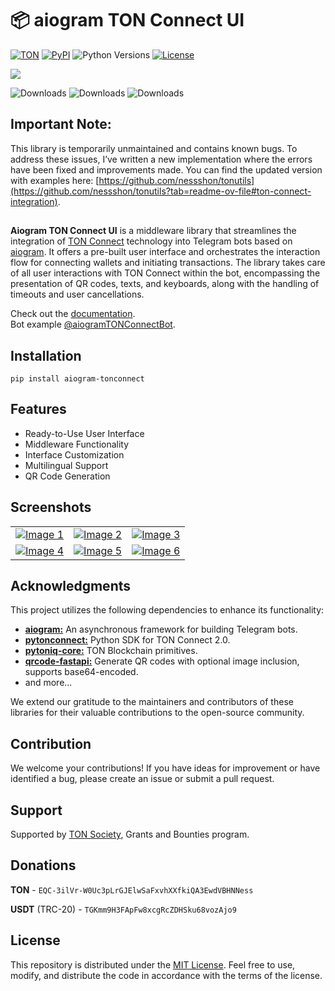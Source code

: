 # 📦 aiogram TON Connect UI

[![TON](https://img.shields.io/badge/TON-grey?logo=TON&logoColor=40AEF0)](https://ton.org)
[![PyPI](https://img.shields.io/pypi/v/aiogram-tonconnect.svg?color=FFE873&labelColor=3776AB)](https://pypi.python.org/pypi/aiogram-tonconnect)
![Python Versions](https://img.shields.io/badge/Python-3.8%20--%203.12-black?color=FFE873&labelColor=3776AB)
[![License](https://img.shields.io/github/license/nessshon/aiogram-tonconnect)](https://github.com/nessshon/aiogram-tonconnect/blob/main/LICENSE)


<img src="https://telegra.ph//file/9e28473c8da8989fdf027.jpg">

![Downloads](https://pepy.tech/badge/aiogram-tonconnect)
![Downloads](https://pepy.tech/badge/aiogram-tonconnect/month)
![Downloads](https://pepy.tech/badge/aiogram-tonconnect/week)

## Important Note:
This library is temporarily unmaintained and contains known bugs. To address these issues, I’ve written a new implementation where the errors have been fixed and improvements made. You can find the updated version with examples here: [https://github.com/nessshon/tonutils](https://github.com/nessshon/tonutils?tab=readme-ov-file#ton-connect-integration).

##

**Aiogram TON Connect UI** is a middleware library that streamlines the integration
of [TON Connect](https://github.com/ton-connect) technology into Telegram bots based
on [aiogram](https://github.com/aiogram/). It offers a pre-built user interface and orchestrates the interaction flow
for connecting wallets and initiating transactions. The library takes care of all user interactions with TON Connect
within the bot, encompassing the presentation of QR codes, texts, and keyboards, along with the handling of timeouts and
user cancellations.

Check out the [documentation](https://nessshon.github.io/aiogram-tonconnect/).\
Bot example [@aiogramTONConnectBot](https://t.me/aiogramTONConnectBot/).

## Installation

```bach
pip install aiogram-tonconnect
```

## Features

* Ready-to-Use User Interface
* Middleware Functionality
* Interface Customization
* Multilingual Support
* QR Code Generation

## Screenshots

|                                                                                                                      |                                                                                                                      |                                                                                                                      |
|----------------------------------------------------------------------------------------------------------------------|----------------------------------------------------------------------------------------------------------------------|----------------------------------------------------------------------------------------------------------------------|
| [![Image 1](https://telegra.ph//file/555175fd35c05370a64d4.jpg)](https://telegra.ph//file/555175fd35c05370a64d4.jpg) | [![Image 2](https://telegra.ph//file/ef770d825534cf049c1bb.jpg)](https://telegra.ph//file/ef770d825534cf049c1bb.jpg) | [![Image 3](https://telegra.ph//file/502a80771bc07acc6e93b.jpg)](https://telegra.ph//file/502a80771bc07acc6e93b.jpg) |
| [![Image 4](https://telegra.ph//file/99443226ba404a86586ad.jpg)](https://telegra.ph//file/99443226ba404a86586ad.jpg) | [![Image 5](https://telegra.ph//file/74fba6fca9c273d5f6f30.jpg)](https://telegra.ph//file/74fba6fca9c273d5f6f30.jpg) | [![Image 6](https://telegra.ph//file/656593c298123fea6be60.jpg)](https://telegra.ph//file/656593c298123fea6be60.jpg) |

## Acknowledgments

This project utilizes the following dependencies to enhance its functionality:

- [**aiogram:**](https://pypi.org/project/aiogram/) An asynchronous framework for building Telegram bots.
- [**pytonconnect:**](https://pypi.org/project/pytonconnect/) Python SDK for TON Connect 2.0.
- [**pytoniq-core:**](https://pypi.org/project/pytoniq-core/) TON Blockchain primitives.
- [**qrcode-fastapi:**](https://github.com/nessshon/qrcode-fastapi) Generate QR codes with optional image inclusion,
  supports base64-encoded.
- and more...

We extend our gratitude to the maintainers and contributors of these libraries for their valuable contributions to the
open-source community.

## Contribution

We welcome your contributions! If you have ideas for improvement or have identified a bug, please create an issue or
submit a pull request.

## Support

Supported by [TON Society](https://github.com/ton-society/grants-and-bounties), Grants and Bounties program.

## Donations

**TON** - `EQC-3ilVr-W0Uc3pLrGJElwSaFxvhXXfkiQA3EwdVBHNNess`

**USDT** (TRC-20) - `TGKmm9H3FApFw8xcgRcZDHSku68vozAjo9`

## License

This repository is distributed under
the [MIT License](https://github.com/nessshon/aiogram-tonconnect/blob/main/LICENSE). Feel free to use, modify, and
distribute the code in accordance with the terms of the license.
